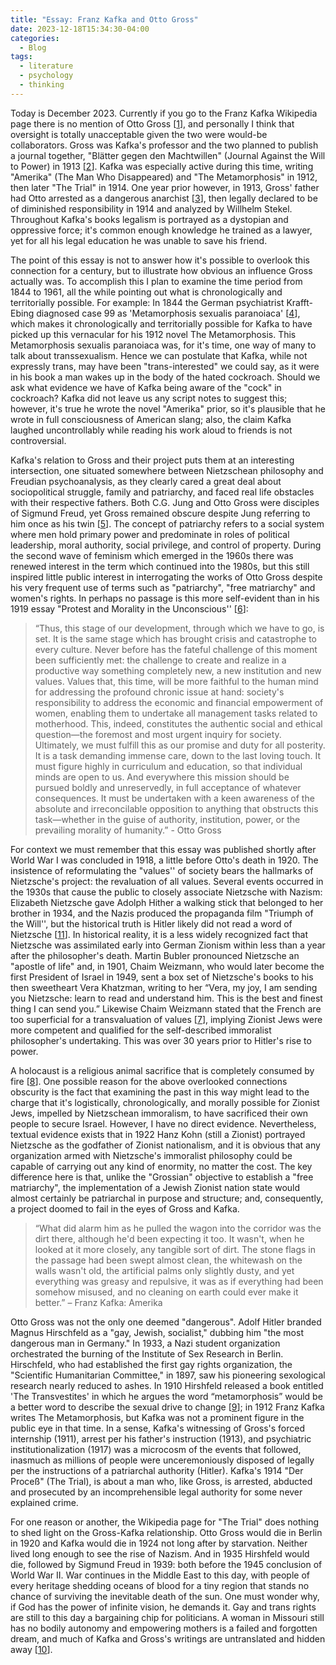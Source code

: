 ```yaml
---
title: "Essay: Franz Kafka and Otto Gross"
date: 2023-12-18T15:34:30-04:00
categories:
  - Blog
tags:
  - literature
  - psychology
  - thinking
---
```


Today is December 2023. Currently if you go to the Franz Kafka Wikipedia page there is no mention of Otto Gross [[1](https://en.wikipedia.org/wiki/Franz_Kafka)], and personally I think that oversight is totally unacceptable given the two were would-be collaborators. Gross was Kafka's professor and the two planned to publish a journal together, "Blätter gegen den Machtwillen" (Journal Against the Will to Power) in 1913 [[2](https://onlinelibrary.wiley.com/doi/abs/10.1002/ppi.1281)]. Kafka was especially active during this time, writing "Amerika" (The Man Who Disappeared) and "The Metamorphosis" in 1912, then later "The Trial" in 1914. One year prior however, in 1913, Gross' father had Otto arrested as a dangerous anarchist [[3](https://www.taylorfrancis.com/chapters/edit/10.4324/9780203834718-18/birth-intersubjectivity-otto-gross-development-psychoanalytic-theory-clinical-practice-gottfried-heuer)], then legally declared to be of diminished responsibility in 1914 and analyzed by Willhelm Stekel. Throughout Kafka's books legalism is portrayed as a dystopian and oppressive force; it's common enough knowledge he trained as a lawyer, yet for all his legal education he was unable to save his friend.

The point of this essay is not to answer how it's possible to overlook this connection for a century, but to illustrate how obvious an influence Gross actually was. To accomplish this I plan to examine the time period from 1844 to 1961, all the while pointing out what is chronologically and territorially possible. For example: In 1844 the German psychiatrist Krafft-Ebing diagnosed case 99 as 'Metamorphosis sexualis paranoiaca' [[4](https://www.ncbi.nlm.nih.gov/pmc/articles/PMC9286744/)], which makes it chronologically and territorially possible for Kafka to have picked up this vernacular for his 1912 novel The Metamorphosis. This Metamorphosis sexualis paranoiaca was, for it's time, one way of many to talk about transsexualism. Hence we can postulate that Kafka, while not expressly trans, may have been "trans-interested" we could say, as it were in his book a man wakes up in the body of the hated cockroach. Should we ask what evidence we have of Kafka being aware of the "cock" in cockroach? Kafka did not leave us any script notes to suggest this; however, it's true he wrote the novel "Amerika" prior, so it's plausible that he wrote in full consciousness of American slang; also, the claim Kafka laughed uncontrollably while reading his work aloud to friends is not controversial.

Kafka's relation to Gross and their project puts them at an interesting intersection, one situated somewhere between Nietzschean philosophy and Freudian psychoanalysis, as they clearly cared a great deal about sociopolitical struggle, family and patriarchy, and faced real life obstacles with their respective fathers. Both C.G. Jung and Otto Gross were disciples of Sigmund Freud, yet Gross remained obscure despite Jung referring to him once as his twin [[5](https://www.researchgate.net/publication/229559425_Jung's_twin_brother_Otto_Gross_and_Carl_Gustav_Jung)]. The concept of patriarchy refers to a social system where men hold primary power and predominate in roles of political leadership, moral authority, social privilege, and control of property. During the second wave of feminism which emerged in the 1960s there was renewed interest in the term which continued into the 1980s, but this still inspired little public interest in interrogating the works of Otto Gross despite his very frequent use of terms such as "patriarchy", "free matriarchy" and women's rights. In perhaps no passage is this more self-evident than in his 1919 essay "Protest and Morality in the Unconscious'' [[6](https://books.google.com/books/about/Selected_Works_1901_1920.html?id=bu7BnAEACAAJ)]:
  
> “Thus, this stage of our development, through which we have to go, is set. It is the same stage which has brought crisis and catastrophe to every culture. Never before has the fateful challenge of this moment been sufficiently met: the challenge to create and realize in a productive way something completely new, a new institution and new values. Values that, this time, will be more faithful to the human mind for addressing the profound chronic issue at hand: society's responsibility to address the economic and financial empowerment of women, enabling them to undertake all management tasks related to motherhood. This, indeed, constitutes the authentic social and ethical question—the foremost and most urgent inquiry for society. Ultimately, we must fulfill this as our promise and duty for all posterity. It is a task demanding immense care, down to the last loving touch. It must figure highly in curriculum and education, so that individual minds are open to us. And everywhere this mission should be pursued boldly and unreservedly, in full acceptance of whatever consequences. It must be undertaken with a keen awareness of the absolute and irreconcilable opposition to anything that obstructs this task—whether in the guise of authority, institution, power, or the prevailing morality of humanity.” - Otto Gross

For context we must remember that this essay was published shortly after World War I was concluded in 1918, a little before Otto's death in 1920. The insistence of reformulating the "values'' of society bears the hallmarks of Nietzsche's project: the revaluation of all values. Several events occurred in the 1930s that cause the public to closely associate Nietzsche with Nazism: Elizabeth Nietzsche gave Adolph Hither a walking stick that belonged to her brother in 1934, and the Nazis produced the propaganda film "Triumph of the Will'', but the historical truth is Hitler likely did not read a word of Nietzsche [[11](https://books.google.com/books/about/Nietzsche_Godfather_of_Fascism.html?id=TYBdpeDZMqQC&source)]. In historical reality, it is a less widely recognized fact that Nietzsche was assimilated early into German Zionism within less than a year after the philosopher's death. Martin Bubler pronounced Nietzsche an "apostle of life" and, in 1901, Chaim Weizmann, who would later become the first President of Israel in 1949, sent a box set of Nietzsche's books to his then sweetheart Vera Khatzman, writing to her “Vera, my joy, I am sending you Nietzsche: learn to read and understand him. This is the best and finest thing I can send you.” Likewise Chaim Weizmann stated that the French are too superficial for a transvaluation of values [[7](https://books.google.com/books/about/The_Nietzsche_Legacy_in_Germany.html?id=2bYwDwAAQBAJ)], implying Zionist Jews were more competent and qualified for the self-described immoralist philosopher's undertaking. This was over 30 years prior to Hitler's rise to power.

A holocaust is a religious animal sacrifice that is completely consumed by fire [[8](https://en.wikipedia.org/wiki/Holocaust_(sacrifice))]. One possible reason for the above overlooked connections obscurity is the fact that examining the past in this way might lead to the charge that it's logistically, chronologically, and morally possible for Zionist Jews, impelled by Nietzschean immoralism, to have sacrificed their own people to secure Israel. However, I have no direct evidence. Nevertheless, textual evidence exists that in 1922 Hanz Kohn (still a Zionist) portrayed Nietzsche as the godfather of Zionist nationalism, and it is obvious that any organization armed with Nietzsche's immoralist philosophy could be capable of carrying out any kind of enormity, no matter the cost. The key difference here is that, unlike the "Grossian" objective to establish a "free matriarchy", the implementation of a Jewish Zionist nation state would almost certainly be patriarchal in purpose and structure; and, consequently, a project doomed to fail in the eyes of Gross and Kafka.

> “What did alarm him as he pulled the wagon into the corridor was the dirt there, although he'd been expecting it too. It wasn't, when he looked at it more closely, any tangible sort of dirt. The stone flags in the passage had been swept almost clean, the whitewash on the walls wasn't old, the artificial palms only slightly dusty, and yet everything was greasy and repulsive, it was as if everything had been somehow misused, and no cleaning on earth could ever make it better.” – Franz Kafka: Amerika

Otto Gross was not the only one deemed "dangerous". Adolf Hitler branded Magnus Hirschfeld as a "gay, Jewish, socialist," dubbing him "the most dangerous man in Germany." In 1933, a Nazi student organization orchestrated the burning of the Institute of Sex Research in Berlin. Hirschfeld, who had established the first gay rights organization, the "Scientific Humanitarian Committee," in 1897, saw his pioneering sexological research nearly reduced to ashes. In 1910 Hirshfeld released a book entitled 'The Transvestites' in which he argues the word “metamorphosis” would be a better word to describe the sexual drive to change [[9](https://books.google.com/books/about/The_Transgender_Studies_Reader.html?id=HBRR1isU-VAC)]; in 1912 Franz Kafka writes The Metamorphosis, but Kafka was not a prominent figure in the public eye in that time. In a sense, Kafka's witnessing of Gross's forced internship (1911), arrest per his father's instruction (1913), and psychiatric institutionalization (1917) was a microcosm of the events that followed, inasmuch as millions of people were unceremoniously disposed of legally per the instructions of a patriarchal authority (Hitler). Kafka's 1914 "Der Proceß" (The Trial), is about a man who, like Gross, is arrested, abducted and prosecuted by an incomprehensible legal authority for some never explained crime.

For one reason or another, the Wikipedia page for "The Trial" does nothing to shed light on the Gross-Kafka relationship. Otto Gross would die in Berlin in 1920 and Kafka would die in 1924 not long after by starvation. Neither lived long enough to see the rise of Nazism. And in 1935 Hirshfeld would die, followed by Sigmund Freud in 1939: both before the 1945 conclusion of World War II. War continues in the Middle East to this day, with people of every heritage shedding oceans of blood for a tiny region that stands no chance of surviving the inevitable death of the sun. One must wonder why, if God has the power of infinite vision, he demands it. Gay and trans rights are still to this day a bargaining chip for politicians. A woman in Missouri still has no bodily autonomy and empowering mothers is a failed and forgotten dream, and much of Kafka and Gross's writings are untranslated and hidden away [[10](https://www.jstor.org/stable/j.ctv6wgcn2)].